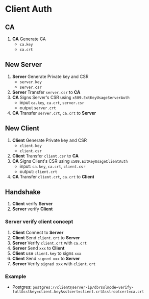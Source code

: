 # Client Auth

## CA

1. **CA** Generate CA
	- `ca.key`
	- `ca.crt`
	
## New Server

1. **Server** Generate Private key and CSR
	- `server.key`
	- `server.csr`
1. **Server** Transfer `server.csr` to **CA**
1. **CA** Signs Server's CSR using `x509.ExtKeyUsageServerAuth`
	- input `ca.key`, `ca.crt`, `server.csr`
	- output `server.crt`
1. **CA** Transfer `server.crt`, `ca.crt` to **Server**

## New Client

1. **Client** Generate Private key and CSR
	- `client.key`
	- `client.csr`
1. **Client** Transfer `client.csr` to **CA**
1. **CA** Signs Client's CSR using `x509.ExtKeyUsageClientAuth`
	- input: `ca.key`, `ca.crt`, `client.csr`
	- output: `client.crt`
1. **CA** Transfer `client.crt`, `ca.crt` to **Client**

## Handshake

1. **Client** verify **Server**
1. **Server** verify **Client**

### Server verify client concept

1. **Client** Connect to **Server**
1. **Client** Send `client.crt` to **Server**
1. **Server** Verify `client.crt` with `ca.crt`
1. **Server** Send `xxx` to **Client**
1. **Client** use `client.key` to signs `xxx`
1. **Client** Send `signed xxx` to **Server**
1. **Server** Verify `signed xxx` with `client.crt`

### Example

- Postgres: `postgres://client@server-ip/db?sslmode=verify-full&sslkey=client.key&sslcert=client.crt&sslrootcert=ca.crt`
